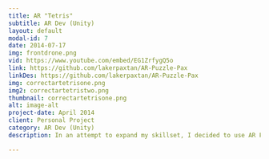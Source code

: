 ```yaml
---
title: AR "Tetris"
subtitle: AR Dev (Unity)
layout: default
modal-id: 7
date: 2014-07-17
img: frontdrone.png
vid: https://www.youtube.com/embed/EG1ZrfygQ5o
link: https://github.com/lakerpaxtan/AR-Puzzle-Pax
linkDes: https://github.com/lakerpaxtan/AR-Puzzle-Pax
img: correctartetrisone.png
img2: correctartetristwo.png
thumbnail: correctartetrisone.png
alt: image-alt
project-date: April 2014
client: Personal Project
category: AR Dev (Unity)
description: In an attempt to expand my skillset, I decided to use AR Foundation (a Unity API designed to be compatible w/ both ARCore and ARKit) to port my VR Tetris game into AR. It was a challenging prospect and taught me a lot about the limits and capabilities of AR.

---
```

